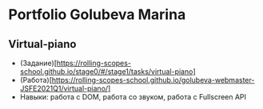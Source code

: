 # Portfolio Golubeva Marina
## Virtual-piano
 - (Задание)[https://rolling-scopes-school.github.io/stage0/#/stage1/tasks/virtual-piano]
 - (Pабота)[https://rolling-scopes-school.github.io/golubeva-webmaster-JSFE2021Q1/virtual-piano/]
 - Навыки: работа с DOM, работа со звуком, работа с Fullscreen API
 

